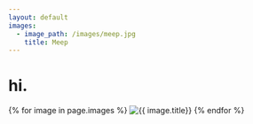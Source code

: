 ```yaml
---
layout: default
images:
  - image_path: /images/meep.jpg
    title: Meep
---
```

# hi.
{% for image in page.images %}
  <img src="{{ image.image_path }}" alt="{{ image.title}}"/></li>
{% endfor %}
